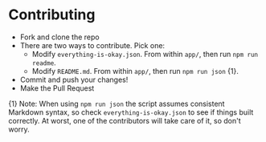 # Contributing

* Fork and clone the repo
* There are two ways to contribute. Pick one:
  * Modify `everything-is-okay.json`. From within `app/`, then run `npm run readme`.
  * Modify `README.md`. From within `app/`, then run `npm run json` {1}.
* Commit and push your changes!
* Make the Pull Request

{1} Note: When using `npm run json` the script assumes consistent Markdown syntax, so check `everything-is-okay.json` to see if things built correctly. At worst, one of the contributors will take care of it, so don't worry.